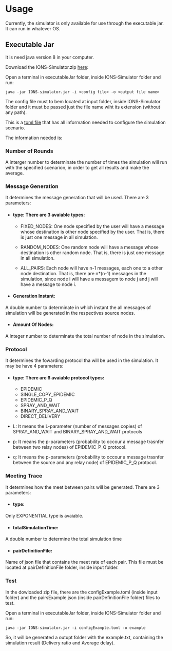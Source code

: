 # Usage

Currently, the simulator is only available for use through the executable jar. It can run in whatever OS.

## Executable Jar
It is need java version 8 in your computer.

Download the IONS-Simulator.zip [here](https://github.com/PFC-IME-Opportunistic-Network-Simulator/backend/releases/tag/1.0):

Open a terminal in executableJar folder, inside IONS-Simulator folder and run:

```
java -jar IONS-simulator.jar -i <config file> -o <output file name>
```
The config file must to bem located at input folder, inside IONS-Simulator folder and it must be passed just the file name wiht its extension (without any path).

This is a [toml file](https://github.com/toml-lang/toml) that has all information needed to configure the simulation scenario.

The information needed is: 

### Number of Rounds
A interger number to determinate the number of times the simulation will run with the specified scenarion, in order to get all results and make the average.

### Message Generation

It determines the message generation that will be used. There are 3 parameters:

- #### type: There are 3 avaiable types:
  - FIXED_NODES: One node specified by the user will have a message whose destination is other node specified by the user. That is, there is just one message in all simulation.
  
  - RANDOM_NODES: One random node will have a message whose destination is other random node. That is, there is just one message in all simulation.
  
  - ALL_PAIRS: Each node will have n-1 messages, each one to a other node destination. That is, there are n*(n-1) messages in the simulation, since node i will have a messagem to node j and j will have a message to node i.

- #### Generation Instant:
A double number to determinate in which instant the all messages of simulation will be generated in the respectives source nodes.

- #### Amount Of Nodes:
A integer number to determinate the total number of node in the simulation.


### Protocol

It determines the fowarding protocol tha will be used in the simulation. It may be have 4 parameters:

- #### type: There are 6 avaiable protocol types:
  - EPIDEMIC
  - SINGLE_COPY_EPIDEMIC
  - EPIDEMIC_P_Q
  - SPRAY_AND_WAIT
  - BINARY_SPRAY_AND_WAIT
  - DIRECT_DELIVERY

- L: It means the L-parameter (number of messages copies) of SPRAY_AND_WAIT and BINARY_SPRAY_AND_WAIT protocols

- p: It means the p-parameters (probability to occour a message trasnfer between two relay nodes) of EPIDEMIC_P_Q protocol.

- q: It means the p-parameters (probability to occour a message trasnfer between the source and any relay node) of EPIDEMIC_P_Q protocol.

### Meeting Trace

It determines how the meet between pairs will be generated. There are 3 parameters:

- #### type: 
Only EXPONENTIAL type is avaiable.

- #### totalSimulationTime: 
A double number to determine the total simulation time

- #### pairDefinitionFile:
Name of json file that contains the meet rate of each pair. This file must be located at pairDefinitionFile folder, inside input folder.

### Test
In the dowloaded zip file, there are the configExample.toml (inside input folder) and the pairsExample.json (inside pairDefinitionFile folder) files to test.

Open a terminal in executableJar folder, inside IONS-Simulator folder and run:

```
java -jar IONS-simulator.jar -i configExample.toml -o example
```

So, it will be generated a outupt folder with the example.txt, containing the simulation result (Delivery ratio and Average delay).
